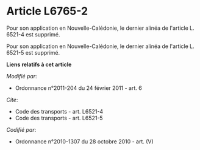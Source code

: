 # Article L6765-2

Pour son application en Nouvelle-Calédonie, le dernier alinéa de l'article L. 6521-4 est supprimé. 

Pour son application en Nouvelle-Calédonie, le dernier alinéa de l'article L. 6521-5 est supprimé.

**Liens relatifs à cet article**

_Modifié par_:

  - Ordonnance n°2011-204 du 24 février 2011 - art. 6

_Cite_:

  - Code des transports - art. L6521-4
  - Code des transports - art. L6521-5

_Codifié par_:

  - Ordonnance n°2010-1307 du 28 octobre 2010 - art. (V)
